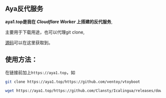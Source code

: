 ## **Aya反代服务**

**aya1.top是我在 *Cloudflare Worker* 上搭建的反代服务**,

主要用于下载用途，也可以代理git clone,

[源码](https://gitlab.com/NickCao/experiments/-/blob/master/workers/r.js)可以在这里获取到。

## 使用方法：

在链接前加上`https://aya1.top`，如

```bash
git clone https://aya1.top/https://github.com/ventoy/vtoyboot

wget https://aya1.top/https://github.com/Clansty/Icalingua/releases/download/v2.2.0/Icalingua-2.2.0.AppImage
```